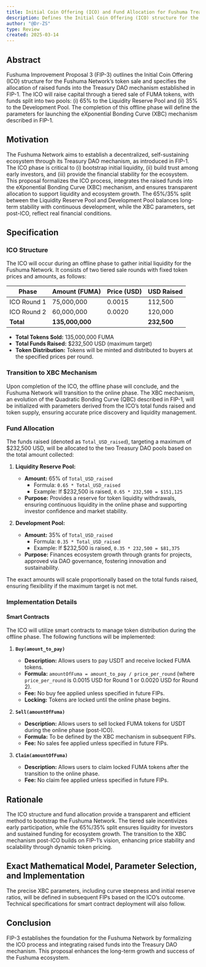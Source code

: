 ```yaml
---
title: Initial Coin Offering (ICO) and Fund Allocation for Fushuma Treasury DAO 
description: Defines the Initial Coin Offering (ICO) structure for the Fushuma Network’s token sale and the allocation of raised funds into the Treasury DAO mechanism.
author: "@Dr-ZS" 
type: Review
created: 2025-03-14  
---
```



## Abstract

Fushuma Improvement Proposal 3 (FIP-3) outlines the Initial Coin Offering (ICO) structure for the Fushuma Network’s token sale and specifies the allocation of raised funds into the Treasury DAO mechanism established in FIP-1. The ICO will raise capital through a tiered sale of FUMA tokens, with funds split into two pools: (i) 65% to the Liquidity Reserve Pool and (ii) 35% to the Development Pool. The completion of this offline phase will define the parameters for launching the eXponential Bonding Curve (XBC) mechanism described in FIP-1.

## Motivation

The Fushuma Network aims to establish a decentralized, self-sustaining ecosystem through its Treasury DAO mechanism, as introduced in FIP-1. The ICO phase is critical to (i) bootstrap initial liquidity, (ii) build trust among early investors, and (iii) provide the financial stability for the ecosystem. This proposal formalizes the ICO process, integrates the raised funds into the eXponential Bonding Curve (XBC) mechanism, and ensures transparent allocation to support liquidity and ecosystem growth. The 65%/35% split between the Liquidity Reserve Pool and Development Pool balances long-term stability with continuous development, while the XBC parameters, set post-ICO, reflect real financial conditions.

## Specification

### ICO Structure

The ICO will occur during an offline phase to gather initial liquidity for the Fushuma Network. It consists of two tiered sale rounds with fixed token prices and amounts, as follows:

| Phase       | Amount (FUMA) | Price (USD) | USD Raised |
|-------------|---------------|-------------|------------|
| ICO Round 1 | 75,000,000    | 0.0015      | 112,500    |
| ICO Round 2 | 60,000,000    | 0.0020      | 120,000    |
| **Total**   | **135,000,000** |             | **232,500** |

- **Total Tokens Sold:** 135,000,000 FUMA  
- **Total Funds Raised:** $232,500 USD (maximum target)  
- **Token Distribution:** Tokens will be minted and distributed to buyers at the specified prices per round.

### Transition to XBC Mechanism

Upon completion of the ICO, the offline phase will conclude, and the Fushuma Network will transition to the online phase. The XBC mechanism, an evolution of the Quadratic Bonding Curve (QBC) described in FIP-1, will be initialized with parameters derived from the ICO’s total funds raised and token supply, ensuring accurate price discovery and liquidity management.

### Fund Allocation

The funds raised (denoted as `Total_USD_raised`), targeting a maximum of $232,500 USD, will be allocated to the two Treasury DAO pools based on the total amount collected:

1. **Liquidity Reserve Pool:**  
   - **Amount:** 65% of `Total_USD_raised`  
     - Formula: `0.65 * Total_USD_raised`  
     - Example: If $232,500 is raised, `0.65 * 232,500 = $151,125`  
   - **Purpose:** Provides a reserve for token liquidity withdrawals, ensuring continuous liquidity in the online phase and supporting investor confidence and market stability.

2. **Development Pool:**  
   - **Amount:** 35% of `Total_USD_raised`  
     - Formula: `0.35 * Total_USD_raised`  
     - Example: If $232,500 is raised, `0.35 * 232,500 = $81,375`  
   - **Purpose:** Finances ecosystem growth through grants for projects, approved via DAO governance, fostering innovation and sustainability.

The exact amounts will scale proportionally based on the total funds raised, ensuring flexibility if the maximum target is not met.

### Implementation Details

#### Smart Contracts

The ICO will utilize smart contracts to manage token distribution during the offline phase. The following functions will be implemented:

1. **`Buy(amount_to_pay)`**  
   - **Description:** Allows users to pay USDT and receive locked FUMA tokens.  
   - **Formula:** `amountOfFuma = amount_to_pay / price_per_round` (where `price_per_round` is 0.0015 USD for Round 1 or 0.0020 USD for Round 2).  
   - **Fee:** No buy fee applied unless specified in future FIPs.  
   - **Locking:** Tokens are locked until the online phase begins.

2. **`Sell(amountOfFuma)`**  
   - **Description:** Allows users to sell locked FUMA tokens for USDT during the online phase (post-ICO).  
   - **Formula:** To be defined by the XBC mechanism in subsequent FIPs.  
   - **Fee:** No sales fee applied unless specified in future FIPs.

3. **`Claim(amountOfFuma)`**  
   - **Description:** Allows users to claim locked FUMA tokens after the transition to the online phase.  
   - **Fee:** No claim fee applied unless specified in future FIPs.

## Rationale

The ICO structure and fund allocation provide a transparent and efficient method to bootstrap the Fushuma Network. The tiered sale incentivizes early participation, while the 65%/35% split ensures liquidity for investors and sustained funding for ecosystem growth. The transition to the XBC mechanism post-ICO builds on FIP-1’s vision, enhancing price stability and scalability through dynamic token pricing.

## Exact Mathematical Model, Parameter Selection, and Implementation

The precise XBC parameters, including curve steepness and initial reserve ratios, will be defined in subsequent FIPs based on the ICO’s outcome. Technical specifications for smart contract deployment will also follow.

## Conclusion

FIP-3 establishes the foundation for the Fushuma Network by formalizing the ICO process and integrating raised funds into the Treasury DAO mechanism. This proposal enhances the long-term growth and success of the Fushuma ecosystem.
